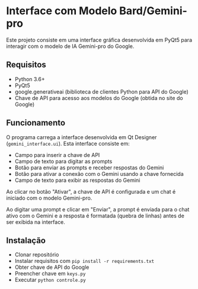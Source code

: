 

# Interface com Modelo Bard/Gemini-pro

Este projeto consiste em uma interface gráfica desenvolvida em PyQt5 para interagir com o modelo de IA Gemini-pro do Google.

## Requisitos

- Python 3.6+
- PyQt5
- google.generativeai (biblioteca de clientes Python para API do Google)
- Chave de API para acesso aos modelos do Google (obtida no site do Google)

## Funcionamento

O programa carrega a interface desenvolvida em Qt Designer (`gemini_interface.ui`). Esta interface consiste em:

- Campo para inserir a chave de API
- Campo de texto para digitar as prompts
- Botão para enviar as prompts e receber respostas do Gemini
- Botão para ativar a conexão com o Gemini usando a chave fornecida
- Campo de texto para exibir as respostas do Gemini

Ao clicar no botão "Ativar", a chave de API é configurada e um chat é iniciado com o modelo Gemini-pro.

Ao digitar uma prompt e clicar em "Enviar", a prompt é enviada para o chat ativo com o Gemini e a resposta é formatada (quebra de linhas) antes de ser exibida na interface.

## Instalação

- Clonar repositório
- Instalar requisitos com `pip install -r requirements.txt` 
- Obter chave de API do Google
- Preencher chave em `keys.py`
- Executar `python controle.py`

